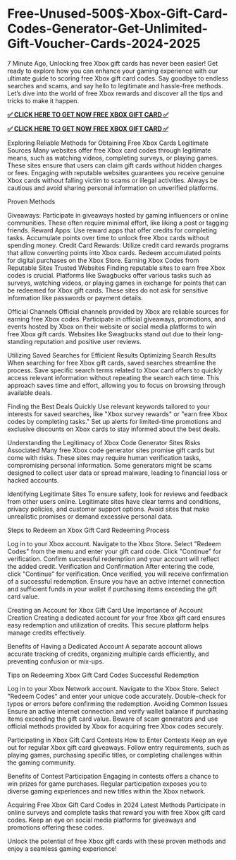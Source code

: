 # Free-Unused-500$-Xbox-Gift-Card-Codes-Generator-Get-Unlimited-Gift-Voucher-Cards-2024-2025

7 Minute Ago, Unlocking free Xbox gift cards has never been easier! Get ready to explore how you can enhance your gaming experience with our ultimate guide to scoring free Xbox gift card codes. Say goodbye to endless searches and scams, and say hello to legitimate and hassle-free methods. Let’s dive into the world of free Xbox rewards and discover all the tips and tricks to make it happen.

**[✅ CLICK HERE TO GET NOW FREE XBOX GIFT CARD ✅](https://tinyurl.com/2jkdrkzc)**

**[✅ CLICK HERE TO GET NOW FREE XBOX GIFT CARD ✅](https://tinyurl.com/2jkdrkzc)**

Exploring Reliable Methods for Obtaining Free Xbox Cards
Legitimate Sources
Many websites offer free Xbox card codes through legitimate means, such as watching videos, completing surveys, or playing games. These sites ensure that users can claim gift cards without hidden charges or fees. Engaging with reputable websites guarantees you receive genuine Xbox cards without falling victim to scams or illegal activities. Always be cautious and avoid sharing personal information on unverified platforms.

Proven Methods

Giveaways: Participate in giveaways hosted by gaming influencers or online communities. These often require minimal effort, like liking a post or tagging friends.
Reward Apps: Use reward apps that offer credits for completing tasks. Accumulate points over time to unlock free Xbox cards without spending money.
Credit Card Rewards: Utilize credit card rewards programs that allow converting points into Xbox cards. Redeem accumulated points for digital purchases on the Xbox Store.
Earning Xbox Codes from Reputable Sites
Trusted Websites
Finding reputable sites to earn free Xbox codes is crucial. Platforms like Swagbucks offer various tasks such as surveys, watching videos, or playing games in exchange for points that can be redeemed for Xbox gift cards. These sites do not ask for sensitive information like passwords or payment details.

Official Channels
Official channels provided by Xbox are reliable sources for earning free Xbox codes. Participate in official giveaways, promotions, and events hosted by Xbox on their website or social media platforms to win free Xbox gift cards. Websites like Swagbucks stand out due to their long-standing reputation and positive user reviews.

Utilizing Saved Searches for Efficient Results
Optimizing Search Results
When searching for free Xbox gift cards, saved searches streamline the process. Save specific search terms related to Xbox card offers to quickly access relevant information without repeating the search each time. This approach saves time and effort, allowing you to focus on browsing through available deals.

Finding the Best Deals Quickly
Use relevant keywords tailored to your interests for saved searches, like "Xbox survey rewards" or "earn free Xbox codes by completing tasks." Set up alerts for limited-time promotions and exclusive discounts on Xbox cards to stay informed about the best deals.

Understanding the Legitimacy of Xbox Code Generator Sites
Risks Associated
Many free Xbox code generator sites promise gift cards but come with risks. These sites may require human verification tasks, compromising personal information. Some generators might be scams designed to collect user data or spread malware, leading to financial loss or hacked accounts.

Identifying Legitimate Sites
To ensure safety, look for reviews and feedback from other users online. Legitimate sites have clear terms and conditions, privacy policies, and customer support options. Avoid sites that make unrealistic promises or demand excessive personal data.

Steps to Redeem an Xbox Gift Card
Redeeming Process

Log in to your Xbox account.
Navigate to the Xbox Store.
Select "Redeem Codes" from the menu and enter your gift card code.
Click "Continue" for verification.
Confirm successful redemption and your account will reflect the added credit.
Verification and Confirmation
After entering the code, click "Continue" for verification. Once verified, you will receive confirmation of a successful redemption. Ensure you have an active internet connection and sufficient funds in your wallet if purchasing items exceeding the gift card value.

Creating an Account for Xbox Gift Card Use
Importance of Account Creation
Creating a dedicated account for your free Xbox gift card ensures easy redemption and utilization of credits. This secure platform helps manage credits effectively.

Benefits of Having a Dedicated Account
A separate account allows accurate tracking of credits, organizing multiple cards efficiently, and preventing confusion or mix-ups.

Tips on Redeeming Xbox Gift Card Codes
Successful Redemption

Log in to your Xbox Network account.
Navigate to the Xbox Store.
Select "Redeem Codes" and enter your unique code accurately.
Double-check for typos or errors before confirming the redemption.
Avoiding Common Issues
Ensure an active internet connection and verify wallet balance if purchasing items exceeding the gift card value. Beware of scam generators and use official methods provided by Xbox for acquiring free Xbox codes securely.

Participating in Xbox Gift Card Contests
How to Enter Contests
Keep an eye out for regular Xbox gift card giveaways. Follow entry requirements, such as playing games, purchasing specific titles, or completing challenges within the gaming community.

Benefits of Contest Participation
Engaging in contests offers a chance to win prizes for game purchases. Regular participation exposes you to diverse gaming experiences and new titles within the Xbox network.

Acquiring Free Xbox Gift Card Codes in 2024
Latest Methods
Participate in online surveys and complete tasks that reward you with free Xbox gift card codes. Keep an eye on social media platforms for giveaways and promotions offering these codes.

Unlock the potential of free Xbox gift cards with these proven methods and enjoy a seamless gaming experience!

